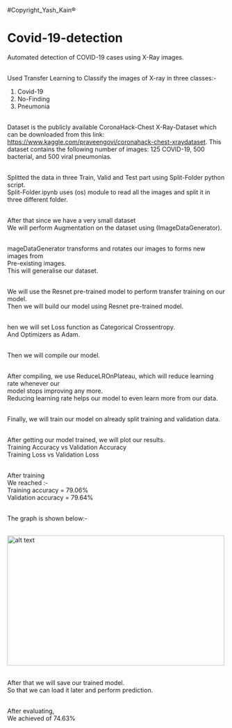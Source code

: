 #Copyright_Yash_Kain®️
# Covid-19-detection
Automated detection of COVID-19 cases using X-Ray images. <br /><br />

Used Transfer Learning to Classify the images of X-ray in three classes:-<br />
1. Covid-19 <br />
2. No-Finding<br />
3. Pneumonia<br /><br />

Dataset is the publicly available CoronaHack-Chest X-Ray-Dataset which can be downloaded from this link: https://www.kaggle.com/praveengovi/coronahack-chest-xraydataset. This dataset contains the following number of images: 125 COVID-19, 500 bacterial, and  500 viral pneumonias. <br /><br />

Splitted the data in three Train, Valid and Test part using Split-Folder python script.<br />
Split-Folder.ipynb uses (os) module to read all the images and split it in three different folder.<br /><br />

After that since we have a very small dataset<br />
We will perform Augmentation on the dataset using (ImageDataGenerator).<br /><br />

mageDataGenerator transforms and rotates our images to forms new images from<br />
Pre-existing images.<br />
This will generalise our dataset.<br /><br />

We will use the Resnet pre-trained model to perform transfer training on our model.<br />
Then we will build our model using Resnet pre-trained model.<br /><br />

hen we will set Loss function as Categorical Crossentropy.<br />
And Optimizers as Adam.<br /><br />

Then we will compile our model.<br /><br />

After compiling, we use ReduceLROnPlateau, which will reduce learning rate whenever our<br />
model stops improving any more.<br />
Reducing learning rate helps our model to even learn more from our data.<br /><br />

Finally, we will train our model on already split training and validation data.<br /><br />

After getting our model trained, we will plot our results.<br />
Training Accuracy vs Validation Accuracy<br />
Training Loss vs Validation Loss<br /><br />

After training <br />
We reached :- <br />
Training accuracy = 79.06%    <br />
Validation accuracy = 79.64%<br /><br />

The graph is shown below:-<br /><br />

<img src="https://github.com/gearhead0909/Covid-19/blob/master/Score.jpg" alt="alt text" width="500" height="300"><br /><br />

After that we will save our trained model.<br />
So that we can load it later and perform prediction.<br /><br />

After evaluating,<br />
We achieved of 74.63%
